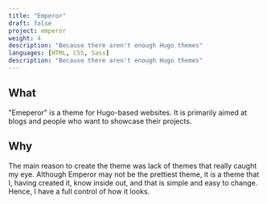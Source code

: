 ```yaml
---
title: "Emperor"
draft: false
project: emperor
weight: 4
description: "Because there aren't enough Hugo themes"
languages: [HTML, CSS, Sass]
description: "Because there aren't enough Hugo themes"
---
```


## What
"Emeperor" is a theme for Hugo-based websites. It is primarily aimed at blogs
and people who want to showcase their projects.

## Why
The main reason to create the theme was lack of themes that really caught my
eye. Although Emperor may not be the prettiest theme, it is a theme that I,
having created it, know inside out, and that is simple and easy to change.
Hence, I have a full control of how it looks.